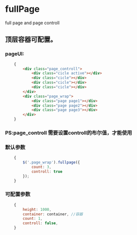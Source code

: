 # fullPage
full page and page controll

## 顶层容器可配置。

### pageUI:

```html
    {
        <div class="page_controll">
            <div class="cicle active"></div>
            <div class="cicle"></div>
            <div class="cicle"></div>
            <div class="cicle"></div>
        </div>
        <div class="page_wrap">
            <div class="page page1"></div>
            <div class="page page2"></div>
            <div class="page page3"></div>        
        </div>
    }
```
### PS:page_controll 需要设置controll的布尔值，才能使用

### 默认参数

```js
    {
        $('.page_wrap').fullpage({
            count: 3,
            controll: true
        });      
    }
```

### 可配置参数

```js
    {
        height: 1000,
        container: container, //容器
        count: 1,
        controll: false,
    }
```